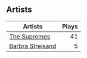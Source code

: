 ## Artists
Artists | Plays 
----- | -----: 
[The Supremes](/artists/the-supremes-784579) | 41
[Barbra Streisand](/artists/barbra-streisand-31892) | 5

